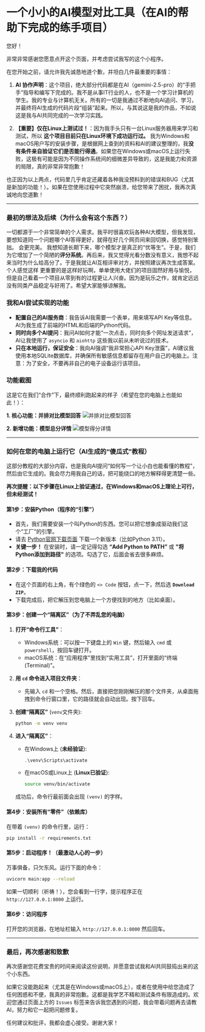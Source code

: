 # 一个小小的AI模型对比工具（在AI的帮助下完成的练手项目）

您好！

非常非常感谢您愿意点开这个页面，并考虑尝试我写的这个小程序。

在您开始之前，请允许我先诚恳地道个歉，并坦白几件最重要的事情：

1.  **AI 协作声明**：这个项目，绝大部分代码都是在AI（gemini-2.5-pro）的“手把手”指导和编写下完成的。我不是从事IT行业的人，也不是一个学习计算机的学生。我的专业与计算机无关。所有的一切是我通过不断地向AI追问、学习，并最终将AI生成的代码片段“组装”起来。所以，与其说这是我的作品，不如说这是我与AI共同完成的一次学习实践。

2.  **【重要】仅在Linux上测试过！**：因为我手头只有一台Linux服务器用来学习和测试，所以 **这个项目目前只在Linux环境下成功运行过。** 我为Windows和macOS用户写的安装步骤，是根据网上查到的资料和AI的建议整理的，我**没有条件亲自验证它们是否能行得通**。如果您在Windows或macOS上运行失败，这极有可能是因为不同操作系统间的细微差异导致的，这是我能力和资源的局限，真的非常非常抱歉！

也正因为以上两点，代码里几乎肯定还藏着各种我没预料到的错误和BUG（尤其是新加的功能！）。如果在您使用过程中它突然崩溃，给您带来了困扰，我再次真诚地向您道歉！

---

### 最初的想法及后续（为什么会有这个东西？）

一切都源于一个非常简单的个人需求。我平时很喜欢玩各种AI大模型，但我发现，要想知道同一个问题哪个AI答得更好，就得在好几个网页间来回切换，感觉特别笨拙。
会更完美。
我想知道长期下来，哪个模型才是真正的“优等生”。于是，我们为它增加了一个简陋的**评分系统**。再后来，我又觉得光看分数没有意义，我想不起来当时为什么给高分了。于是我就让AI互相评审对方，并按照建议再次生成答案。个人感觉这样
更重要的是这样好玩啊，单单使用大佬们的项目固然好用与愉悦，但是自己看着一个项目从零到有的过程更让人兴奋。因为是玩乐之作，就肯定远远没有同类产品稳定与好用了。希望大家能够谅解我。
### 我和AI尝试实现的功能

*   **配置自己的AI服务商**：我告诉AI我需要一个表单，用来填写API Key等信息。AI为我生成了前端的HTML和后端的Python代码。
*   **同时向多个AI提问**：我问AI如何才能“一次点击，同时向多个网址发送请求”，AI让我使用了 `asyncio` 和 `aiohttp` 这些我以前从未听说过的技术。
*   **只在本地运行，保证安全**：我向AI强调“我非常担心API Key泄露”，AI建议我使用本地SQLite数据库，并确保所有敏感信息都留存在用户自己的电脑上。注意：为了安全，不要再非自己的电子设备运行该项目。

### 功能截图

这是它在我们“合作”下，最终顺利跑起来的样子（希望在您的电脑上也能如此！）：

**1. 核心功能：并排对比模型回答**
![并排对比模型回答](https://image.edupulse.me/i/2025/10/25/kghw1q.png)

**2. 新增功能：模型总分详情**
![模型得分详情](https://image.edupulse.me/i/2025/10/25/kgi6pg.png)


---

### 如何在您的电脑上运行它（AI生成的“傻瓜式”教程）

这部分教程的大部分内容，也是我向AI提问“如何写一个让小白也能看懂的教程”，然后由它生成的。我会尽力用我自己的话，把可能绕口的地方解释得更清楚一些。

**再次提醒：以下步骤在Linux上验证通过，在Windows和macOS上理论上可行，但未经测试！**

#### 第1步：安装Python（程序的“引擎”）

*   首先，我们需要安装一个叫Python的东西。您可以把它想象成驱动我们这个“工厂”的引擎。
*   请去 [Python官网下载页面](https://www.python.org/downloads/) 下载一个新版本（比如Python 3.11）。
*   **关键一步！** 在安装时，请一定记得勾选 **“Add Python to PATH”** 或 **"将Python添加到路径"** 的选项。勾选了它，后面会省去很多麻烦。

#### 第2步：下载我的代码

*   在这个页面的右上角，有个绿色的 `<> Code` 按钮，点一下，然后选 **`Download ZIP`**。
*   下载完成后，把它解压到您电脑上一个方便找到的地方（比如桌面）。

#### 第3步：创建一个“隔离区”（为了不弄乱您的电脑）

1.  **打开“命令行工具”**：
    *   Windows系统：可以按一下键盘上的 `Win` 键，然后输入 `cmd` 或 `powershell`，按回车键打开。
    *   macOS系统：在“应用程序”里找到“实用工具”，打开里面的“终端(Terminal)”。

2.  **用 `cd` 命令进入项目文件夹**：
    *   先输入 `cd` 和一个空格。然后，直接把您刚刚解压的那个文件夹，从桌面拖拽到命令行窗口里，它的路径就会自动出现。按下回车。

3.  **创建“隔离区”** (`venv`文件夹):
    ```bash
    python -m venv venv
    ```

4.  **进入“隔离区”**：
    *   在Windows上 (**未经验证**):
        ```powershell
        .\venv\Scripts\activate
        ```
    *   在macOS或Linux上 (**Linux已验证**):
        ```bash
        source venv/bin/activate
        ```
    成功后，命令行最前面会出现 `(venv)` 的字样。

#### 第4步：安装所有“零件”（依赖库）

在带着 `(venv)` 的命令行里，运行：
```bash
pip install -r requirements.txt
```

#### 第5步：启动程序！（最激动人心的一步）

万事俱备，只欠东风。运行下面的命令：
```bash
uvicorn main:app --reload
```
如果一切顺利（祈祷！），您会看到一行字，提示程序正在 `http://127.0.0.1:8000` 上运行。

#### 第6步：访问程序

打开您的浏览器，在地址栏输入 `http://127.0.0.1:8000` 然后回车。

---

### 最后，再次感谢和致歉

再次感谢您花费宝贵的时间来阅读这份说明，并愿意尝试我和AI共同鼓捣出来的这个小东西。

如果它没能跑起来（尤其是在Windows或macOS上），或者在使用中给您造成了任何困惑和不便，我真的非常抱歉。这都是我学艺不精和测试条件有限造成的。欢迎您通过页面上方的 `Issues` 标签来告诉我您遇到的问题，我会带着问题再去请教AI，努力和它一起把问题修复。

任何建议和批评，我都会虚心接受。谢谢大家！
